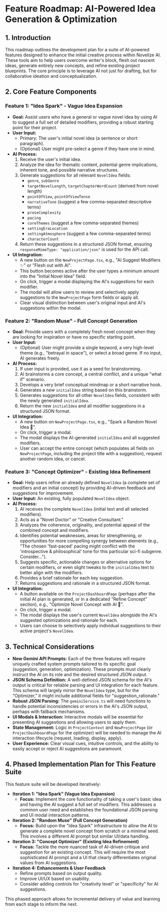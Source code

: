 
# Feature Roadmap: AI-Powered Idea Generation & Optimization

## 1. Introduction

This roadmap outlines the development plan for a suite of AI-powered features designed to enhance the initial creative process within Novelize AI. These tools aim to help users overcome writer's block, flesh out nascent ideas, generate entirely new concepts, and refine existing project blueprints. The core principle is to leverage AI not just for drafting, but for collaborative ideation and conceptualization.

## 2. Core Feature Components

### Feature 1: "Idea Spark" - Vague Idea Expansion

*   **Goal:** Assist users who have a general or vague novel idea by using AI to suggest a full set of detailed modifiers, providing a robust starting point for their project.
*   **User Input:**
    *   Primary: The user's initial novel idea (a sentence or short paragraph).
    *   (Optional) User might pre-select a genre if they have one in mind.
*   **AI Process:**
    1.  Receive the user's initial idea.
    2.  Analyze the idea for thematic content, potential genre implications, inherent tone, and possible narrative structures.
    3.  Generate suggestions for all relevant `NovelIdea` fields:
        *   `genre`, `subGenre`
        *   `targetNovelLength`, `targetChapterWordCount` (derived from novel length)
        *   `pointOfView`, `pointOfViewTense`
        *   `narrativeTone` (suggest a few comma-separated descriptive terms)
        *   `proseComplexity`
        *   `pacing`
        *   `coreThemes` (suggest a few comma-separated themes)
        *   `settingEraLocation`
        *   `settingAtmosphere` (suggest a few comma-separated terms)
        *   `characterCount`
    4.  Return these suggestions in a structured JSON format, ensuring `responseMimeType: "application/json"` is used for the API call.
*   **UI Integration:**
    *   A new button on the `NewProjectPage.tsx`, e.g., "AI Suggest Modifiers ✨" or "Flesh out with AI".
    *   This button becomes active after the user types a minimum amount into the "Initial Novel Idea" field.
    *   On click, trigger a modal displaying the AI's suggestions for each modifier.
    *   The modal will allow users to review and selectively apply suggestions to the `NewProjectPage` form fields or apply all.
    *   Clear visual distinction between user's original input and AI's suggestions within the modal.

### Feature 2: "Random Muse" - Full Concept Generation

*   **Goal:** Provide users with a completely fresh novel concept when they are looking for inspiration or have no specific starting point.
*   **User Input:**
    *   (Optional) User might provide a single keyword, a very high-level theme (e.g., "betrayal in space"), or select a broad genre. If no input, AI generates freely.
*   **AI Process:**
    1.  If user input is provided, use it as a seed for brainstorming.
    2.  AI brainstorms a core concept, a central conflict, and a unique "what if" scenario.
    3.  Develops a very brief conceptual mindmap or a short narrative hook.
    4.  Generates a *new* `initialIdea` string based on this brainstorm.
    5.  Generates suggestions for all other `NovelIdea` fields, consistent with the newly generated `initialIdea`.
    6.  Return the new `initialIdea` and all modifier suggestions in a structured JSON format.
*   **UI Integration:**
    *   A new button on `NewProjectPage.tsx`, e.g., "Spark a Random Novel Idea 🎲".
    *   On click, trigger a modal.
    *   The modal displays the AI-generated `initialIdea` and all suggested modifiers.
    *   User can accept the entire concept (which populates all fields on `NewProjectPage`, including the project title with a suggestion), request another random idea, or cancel.

### Feature 3: "Concept Optimizer" - Existing Idea Refinement

*   **Goal:** Help users refine an already defined `NovelIdea` (a complete set of modifiers and an initial concept) by providing AI-driven feedback and suggestions for improvement.
*   **User Input:** An existing, fully populated `NovelIdea` object.
*   **AI Process:**
    1.  AI receives the complete `NovelIdea` (initial text and all selected modifiers).
    2.  Acts as a "Novel Doctor" or "Creative Consultant."
    3.  Analyzes the coherence, originality, and potential appeal of the combined concept and modifiers.
    4.  Identifies potential weaknesses, areas for strengthening, or opportunities for more compelling synergy between elements (e.g., "The chosen 'fast-paced' pacing might conflict with the 'introspective & philosophical' tone for this particular sci-fi subgenre. Consider...").
    5.  Suggests specific, actionable changes or alternative options for certain modifiers, or even slight tweaks to the `initialIdea` text to better align with the modifiers.
    6.  Provides a brief rationale for each key suggestion.
    7.  Returns suggestions and rationale in a structured JSON format.
*   **UI Integration:**
    *   A button available on the `ProjectDashboardPage` (perhaps after the initial AI plan is generated, or in a dedicated "Refine Concept" section), e.g., "Optimize Novel Concept with AI 🔬".
    *   On click, trigger a modal.
    *   The modal displays the user's current `NovelIdea` alongside the AI's suggested optimizations and rationale for each.
    *   Users can choose to selectively apply individual suggestions to their active project's `NovelIdea`.

## 3. Technical Considerations

*   **New Gemini API Prompts:** Each of the three features will require uniquely crafted system prompts tailored to its specific goal (suggestion, generation, optimization). These prompts must clearly instruct the AI on its role and the desired structured JSON output.
*   **JSON Schema Definition:** A well-defined JSON schema for the AI's output is critical for reliable parsing and UI integration for each feature. This schema will largely mirror the `NovelIdea` type, but for the "Optimizer," it might include additional fields for "suggestion_rationale."
*   **Robust JSON Parsing:** The `geminiService.ts` will need functions to handle potential inconsistencies or errors in the AI's JSON output, perhaps with fallback mechanisms.
*   **UI Modals & Interaction:** Interactive modals will be essential for presenting AI suggestions and allowing users to apply them.
*   **State Management:** Logic in `ProjectContext` and `NewProjectPage` (or `ProjectDashboardPage` for the optimizer) will be needed to manage the AI interaction lifecycle (request, loading, display, apply).
*   **User Experience:** Clear visual cues, intuitive controls, and the ability to easily accept or reject AI suggestions are paramount.

## 4. Phased Implementation Plan for This Feature Suite

This feature suite will be developed iteratively:

*   **Iteration 1: "Idea Spark" (Vague Idea Expansion)**
    *   **Focus:** Implement the core functionality of taking a user's basic idea and having the AI suggest a full set of modifiers. This addresses a common user need and establishes the foundational JSON parsing and UI modal interaction patterns.
*   **Iteration 2: "Random Muse" (Full Concept Generation)**
    *   **Focus:** Build upon the "Idea Spark" infrastructure to allow the AI to generate a complete novel concept from scratch or a minimal seed. This involves a different AI prompt but similar UI/data handling.
*   **Iteration 3: "Concept Optimizer" (Existing Idea Refinement)**
    *   **Focus:** Tackle the more nuanced task of AI-driven critique and suggestion for an existing concept. This will require the most sophisticated AI prompt and a UI that clearly differentiates original values from AI suggestions.
*   **Iteration 4: Enhancements & User Feedback**
    *   Refine prompts based on output quality.
    *   Improve UI/UX based on usability.
    *   Consider adding controls for "creativity level" or "specificity" for AI suggestions.

This phased approach allows for incremental delivery of value and learning from each stage to inform the next.